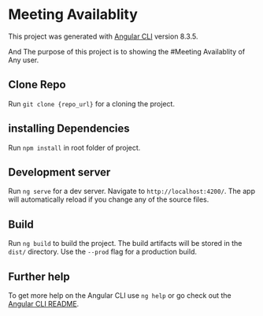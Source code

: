 # Meeting Availablity

This project was generated with [Angular CLI](https://github.com/angular/angular-cli) version 8.3.5.

And The purpose of this project is to showing the #Meeting Availablity of Any user. 

## Clone Repo

Run `git clone {repo_url}` for a cloning the project.

## installing Dependencies 

Run `npm install` in root folder of project.

## Development server

Run `ng serve` for a dev server. Navigate to `http://localhost:4200/`. The app will automatically reload if you change any of the source files.


## Build

Run `ng build` to build the project. The build artifacts will be stored in the `dist/` directory. Use the `--prod` flag for a production build.

## Further help

To get more help on the Angular CLI use `ng help` or go check out the [Angular CLI README](https://github.com/angular/angular-cli/blob/master/README.md).

